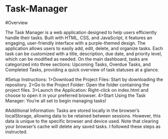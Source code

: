 ﻿# Task-Manager
#Overview

The Task Manager is a web application designed to help users efficiently handle their tasks. Built with HTML, CSS, and JavaScript, it features an engaging, user-friendly interface with a purple-themed design. The application allows users to easily add, edit, delete, and organize tasks. Each task can be customized with a title, description, due date, and priority level, which can be modified as needed. On the main dashboard, tasks are categorized into three sections: Upcoming Tasks, Overdue Tasks, and Completed Tasks, providing a quick overview of task statuses at a glance.

#Setup Instructions:
1>Download the Project Files: Start by downloading the repository.
2>Go to the Project Folder: Open the folder containing the project files.
3>Launch the Application: Right-click on index.html and choose to open it in your preferred browser.
4>Start Using the Task Manager: You’re all set to begin managing tasks!

#Additional Information:
Tasks are stored locally in the browser’s localStorage, allowing data to be retained between sessions. However, this data is unique to the specific browser and device used. Note that clearing your browser’s cache will delete any saved tasks. I followed these steps as instructed.

